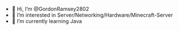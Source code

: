 - 👋 Hi, I’m @GordonRamsey2802
- 👀 I’m interested in Server/Networking/Hardware/Minecraft-Server
- 🌱 I’m currently learning Java

<!---
GordonRamsey2802/GordonRamsey2802 is a ✨ special ✨ repository because its `README.md` (this file) appears on your GitHub profile.
You can click the Preview link to take a look at your changes.
--->
